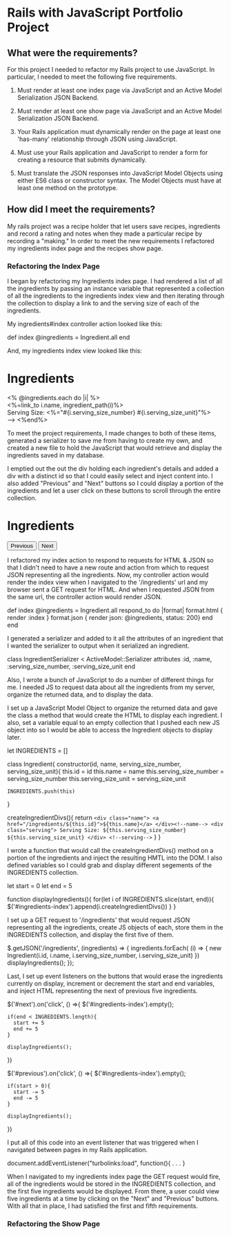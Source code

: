 <h1> Rails with JavaScript Portfolio Project</h1>

<h2>What were the requirements?</h2>

For this project I needed to refactor my Rails project to use JavaScript.  In particular, I needed to meet the following five requirements.

1. Must render at least one index page via JavaScript and an Active Model Serialization JSON Backend.

2. Must render at least one show page via JavaScript and an Active Model Serialization JSON Backend.

3. Your Rails application must dynamically render on the page at least one 'has-many' relationship through JSON using JavaScript.

4. Must use your Rails application and JavaScript to render a form for creating a resource that submits dynamically.

5. Must translate the JSON responses into JavaScript Model Objects using either ES6 class or constructor syntax. The Model Objects must have at least one method on the prototype. 


<h2>How did I meet the requirements?</h2>

My rails project was a recipe holder that let users save recipes, ingredients and record a rating and notes when they made a particular recipe by recording a "making." In order to meet the new requirements I refactored my ingredients index page and the recipes show page. 

<h3> Refactoring the Index Page </h3>

I began by refactoring my Ingredients index page. I had rendered a list of all the ingredients by passing an instance variable that represented a collection of all the ingredients to the ingredients index view and then iterating through the collection to display a link to and the serving size of each of the ingredients. 

My ingredients#index controller action looked like this:

def index
  @ingredients = Ingredient.all
end

And, my ingredients index view looked like this: 

<h1 class="body-title">Ingredients</h1>
<div class="ingredients">
  <% @ingredients.each do |i| %>
      <div class="name">
        <%=link_to i.name, ingredient_path(i)%>
      </div><!--name-->
      <div class="serving">
        Serving Size: <%="#{i.serving_size_number} #{i.serving_size_unit}"%>
      </div> --><!--serving-->
  <%end%>
</div> <!--ingredient-->

To meet the project requirements, I made changes to both of these items, generated a serializer to save me from having to create my own, and created a new file to hold the JavaScript that would retrieve and display the ingredients saved in my database. 

I emptied out the out the div holding each ingredient's details and added a div with a distinct id so that I could easily select and inject content into. I also added "Previous" and "Next" buttons so I could display a portion of the ingredients and let a user click on these buttons to scroll through the entire collection. 

<h1 class="body-title">Ingredients</h1>
<div id="ingredients-index-buttons">
  <button id="previous">Previous</button>
  <button id="next">Next</button>
</div>
<div class="ingredients">
  <div id="ingredients-index"></div>
</div>

I refactored my index action to respond to requests for HTML & JSON so that I didn't need to have a new route and action from which to request JSON representing all the ingredients. Now, my controller action would render the index view when I navigated to the '/ingredients' url and my browser sent a GET request for HTML. And when I requested JSON from the same url, the controller action would render JSON. 

def index
  @ingredients = Ingredient.all
  respond_to do |format|
    format.html { render :index }
    format.json { render json: @ingredients, status: 200}
  end
end

I generated a serializer and added to it all the attributes of an ingredient that I wanted the serializer to output when it serialized an ingredient. 

class IngredientSerializer < ActiveModel::Serializer
  attributes :id, :name, :serving_size_number, :serving_size_unit
end

Also, I wrote a bunch of JavaScript to do a number of different things for me. I needed JS to request data about all the ingredients from my server, organize the returned data, and to display the data. 

I set up a JavaScript Model Object to organize the returned data and gave the class a method that would create the HTML to display each ingredient. I also, set a variable equal to an empty collection that I pushed each new JS object into so I would be able to access the Ingredient objects to display later. 

let INGREDIENTS = [] 

class Ingredient{
  constructor(id, name, serving_size_number, serving_size_unit){
    this.id = id
    this.name = name
    this.serving_size_number = serving_size_number
    this.serving_size_unit = serving_size_unit

    INGREDIENTS.push(this)
  }

  createIngredientDivs(){
    return `<div class="name">
      <a href="/ingredients/${this.id}">${this.name}</a>
    </div><!--name-->
    <div class="serving">
      Serving Size: ${this.serving_size_number} ${this.serving_size_unit}
    </div> <!--serving-->`
  }
}

I wrote a function that would call the createIngredientDivs() method on a portion of the ingredients and inject the resulting HMTL into the DOM. I also defined variables so I could grab and display different segements of the INGREDIENTS collection. 

let start = 0
let end = 5

function displayIngredients(){
  for(let i of INGREDIENTS.slice(start, end)){
    $('#ingredients-index').append(i.createIngredientDivs())
  }
}

I set up a GET request to '/ingredients' that would request JSON representing all the ingredients, create JS objects of each, store them in the INGREDIENTS collection, and display the first five of them. 

$.getJSON('/ingredients', (ingredients) => {
  ingredients.forEach( (i) => {
    new Ingredient(i.id, i.name, i.serving_size_number, i.serving_size_unit)
  })
  displayIngredients();
});

Last, I set up event listeners on the buttons that would erase the ingredients currently on display, increment or decrement the start and end variables, and inject HTML representing the next of previous five ingredients. 

$('#next').on('click', () =>{
    $('#ingredients-index').empty();

    if(end < INGREDIENTS.length){
      start += 5
      end += 5
    }

    displayIngredients();
  })


  $('#previous').on('click', () =>{
    $('#ingredients-index').empty();

    if(start > 0){
      start -= 5
      end -= 5
    }

    displayIngredients();
  })

I put all of this code into an event listener that was triggered when I navigated between pages in my Rails application. 

document.addEventListener("turbolinks:load", function(){
  . . . 
}

When I navigated to my ingredients index page the GET request would fire, all of the ingredients would be stored in the INGREDIENTS collection, and the first five ingredients would be displayed. From there, a user could view five ingredients at a time by clicking on the "Next" and "Previous" buttons. With all that in place, I had satisfied the first and fifth requirements.  

<h3> Refactoring the Show Page </h3>










